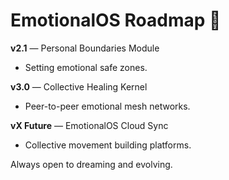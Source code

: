 # EmotionalOS Roadmap 🚀

**v2.1** — Personal Boundaries Module
- Setting emotional safe zones.

**v3.0** — Collective Healing Kernel
- Peer-to-peer emotional mesh networks.

**vX Future** — EmotionalOS Cloud Sync
- Collective movement building platforms.

Always open to dreaming and evolving.